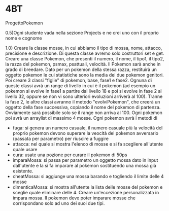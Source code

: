# 4BT
ProgettoPokemon

0.5)Ogni studente vada nella sezione Projects e ne crei uno con il proprio nome e cognome

1.0)
Creare la classe mosse, in cui abbiamo il tipo di mossa, nome, attacco, precisione e descrizione. Di questa classe avremo solo costruttori set e get.
Creare una classe Pokemon, che presenti il numero, il nome, il tipo1, il tipo2, la razza del pokemon, psmax, psattuali, velocità.
Il Pokemon sarà anche in grado di breedare. Dato per un pokemon della stessa razza, restituirà un oggetto pokemon le cui statistiche sono la media dei due pokemon genitori.
Poi creare 3 classi "figlie" di pokemon, base, fase1 e fase2.
Ognuna di queste classi avrà un range di livello in cui è il pokemon (ad esempio un pokemon si evolve in fase1 a partire dal livello 18 e poi si evolve in fase 2 al livello 32, oppure se non vi sono ulteriori evoluzioni arriverà al 100).
Tranne la fase 2, le altre classi avranno il metodo "evolviPokemon", che creerà un oggetto della fase successiva, copiando il nome del pokemon di partenza. Ovviamente sarà possibile solo se il range non arriva al 100.
Ogni pokemon poi avrà un arraylist di massimo 4 mosse. Ogni pokemon avrà i metodi di 
- fuga: si genera un numero casuale, il numero casuale più la velocità del proprio pokemon devono superare la veocità del pokemon avversario (passata per parametro) per riuscire a fuggire
- attacca: nel quale si mostra l'elenco di mosse e si fa scegliere all'utente quale usare
- cura: usate una pozione per curare il pokemon di 50ps
- imparaMossa: si passa per parametro un oggetto mossa dato in input dall'utente e la si fa imparare al pokemon sostituendo una mossa già esistente.
- cheatMossa: si aggiunge una mossa barando e togliendo il limite delle 4 mosse
- dimenticaMossa: si mostra all'utente la lista delle mosse del pokemon e sceglie quale eliminare delle 4.
Creare un'eccezione personalizzata in impara mossa. Il pokemon deve poter imparare mosse che corrispondano solo ad uno dei suoi due tipi.
